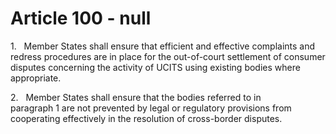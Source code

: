 # Article 100 - null


1.   Member States shall ensure that efficient and effective complaints and redress procedures are in place for the out-of-court settlement of consumer disputes concerning the activity of UCITS using existing bodies where appropriate.

2.   Member States shall ensure that the bodies referred to in paragraph 1 are not prevented by legal or regulatory provisions from cooperating effectively in the resolution of cross-border disputes.
